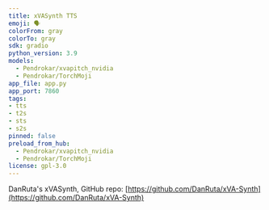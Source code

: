 ```yaml
---
title: xVASynth TTS
emoji: 🗣
colorFrom: gray
colorTo: gray
sdk: gradio
python_version: 3.9
models:
  - Pendrokar/xvapitch_nvidia
  - Pendrokar/TorchMoji
app_file: app.py
app_port: 7860
tags:
- tts
- t2s
- sts
- s2s
pinned: false
preload_from_hub:
  - Pendrokar/xvapitch_nvidia
  - Pendrokar/TorchMoji
license: gpl-3.0
---
```


DanRuta's xVASynth, GitHub repo: [https://github.com/DanRuta/xVA-Synth](https://github.com/DanRuta/xVA-Synth)